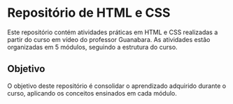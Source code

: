 # Repositório de HTML e CSS

Este repositório contém atividades práticas em HTML e CSS realizadas a partir do curso em vídeo do professor Guanabara. As atividades estão organizadas em 5 módulos, seguindo a estrutura do curso.

## Objetivo

O objetivo deste repositório é consolidar o aprendizado adquirido durante o curso, aplicando os conceitos ensinados em cada módulo.